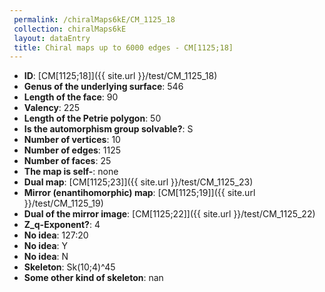```yaml
--- 
 permalink: /chiralMaps6kE/CM_1125_18 
 collection: chiralMaps6kE
 layout: dataEntry
 title: Chiral maps up to 6000 edges - CM[1125;18]
---
```


- **ID**: [CM[1125;18]]({{ site.url }}/test/CM_1125_18)
- **Genus of the underlying surface**: 546
- **Length of the face**: 90
- **Valency**: 225
- **Length of the Petrie polygon**: 50
- **Is the automorphism group solvable?**: S
- **Number of vertices**: 10
- **Number of edges**: 1125
- **Number of faces**: 25
- **The map is self-**: none
- **Dual map**: [CM[1125;23]]({{ site.url }}/test/CM_1125_23)
- **Mirror (enantihomorphic) map**: [CM[1125;19]]({{ site.url }}/test/CM_1125_19)
- **Dual of the mirror image**: [CM[1125;22]]({{ site.url }}/test/CM_1125_22)
- **Z_q-Exponent?**: 4
- **No idea**:  127:20
- **No idea**: Y
- **No idea**: N
- **Skeleton**: Sk(10;4)^45
- **Some other kind of skeleton**: nan
